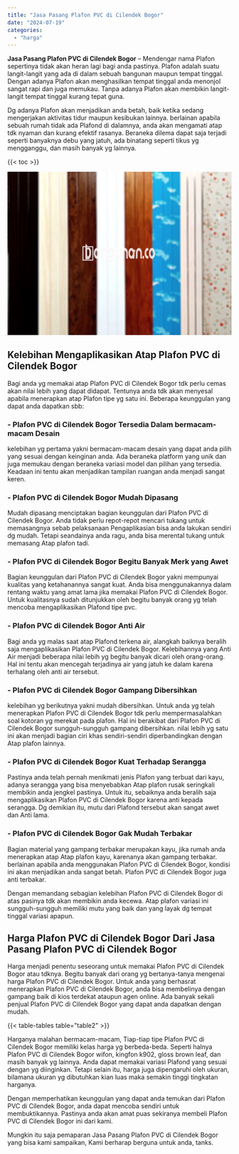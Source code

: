 ```yaml
---
title: "Jasa Pasang Plafon PVC di Cilendek Bogor"
date: "2024-07-19"
categories: 
  - "harga"
---
```


**Jasa Pasang Plafon PVC di Cilendek Bogor** – Mendengar nama Plafon sepertinya tidak akan heran lagi bagi anda pastinya. Plafon adalah suatu langit-langit yang ada di dalam sebuah bangunan maupun tempat tinggal. Dengan adanya Plafon akan menghasilkan tempat tinggal anda menonjol sangat rapi dan juga memukau. Tanpa adanya Plafon akan membikin langit-langit tempat tinggal kurang tepat guna.

Dg adanya Plafon akan menjadikan anda betah, baik ketika sedang mengerjakan aktivitas tidur maupun kesibukan lainnya. berlainan apabila sebuah rumah tidak ada Plafond di dalamnya, anda akan mengamati atap tdk nyaman dan kurang efektif rasanya. Beraneka dilema dapat saja terjadi seperti banyaknya debu yang jatuh, ada binatang seperti tikus yg mengganggu, dan masih banyak yg lainnya.

{{< toc >}}

![Jasa Pasang Plafon PVC di Cilendek Bogor](/images/flafond-pvc-murah20.png)

## Kelebihan Mengaplikasikan Atap Plafon PVC di Cilendek Bogor

Bagi anda yg memakai atap Plafon PVC di Cilendek Bogor tdk perlu cemas akan nilai lebih yang dapat didapat. Tentunya anda tdk akan menyesal apabila menerapkan atap Plafon tipe yg satu ini. Beberapa keunggulan yang dapat anda dapatkan sbb:

### \- Plafon PVC di Cilendek Bogor Tersedia Dalam bermacam-macam Desain

kelebihan yg pertama yakni bermacam-macam desain yang dapat anda pilih yang sesuai dengan keinginan anda. Ada beraneka platform yang unik dan juga memukau dengan beraneka variasi model dan pilihan yang tersedia. Keadaan ini tentu akan menjadikan tampilan ruangan anda menjadi sangat keren.

### \- Plafon PVC di Cilendek Bogor Mudah Dipasang

Mudah dipasang menciptakan bagian keunggulan dari Plafon PVC di Cilendek Bogor. Anda tidak perlu repot-repot mencari tukang untuk memasangnya sebab pelaksanaan Pengaplikasian bisa anda lakukan sendiri dg mudah. Tetapi seandainya anda ragu, anda bisa merental tukang untuk memasang Atap plafon tadi.

### \- Plafon PVC di Cilendek Bogor Begitu Banyak Merk yang Awet

Bagian keunggulan dari Plafon PVC di Cilendek Bogor yakni mempunyai kualitas yang ketahanannya sangat kuat. Anda bisa menggunakannya dalam rentang waktu yang amat lama jika memakai Plafon PVC di Cilendek Bogor. Untuk kualitasnya sudah ditunjukkan oleh begitu banyak orang yg telah mencoba mengaplikasikan Plafond tipe pvc.

### \- Plafon PVC di Cilendek Bogor Anti Air

Bagi anda yg malas saat atap Plafond terkena air, alangkah baiknya beralih saja mengaplikasikan Plafon PVC di Cilendek Bogor. Kelebihannya yang Anti Air menjadi beberapa nilai lebih yg begitu banyak dicari oleh orang-orang. Hal ini tentu akan mencegah terjadinya air yang jatuh ke dalam karena terhalang oleh anti air tersebut.

### \- Plafon PVC di Cilendek Bogor Gampang Dibersihkan

kelebihan yg berikutnya yakni mudah dibersihkan. Untuk anda yg telah menerapkan Plafon PVC di Cilendek Bogor tdk perlu mempermasalahkan soal kotoran yg merekat pada plafon. Hal ini berakibat dari Plafon PVC di Cilendek Bogor sungguh-sungguh gampang dibersihkan. nilai lebih yg satu ini akan menjadi bagian ciri khas sendiri-sendiri diperbandingkan dengan Atap plafon lainnya.

### \- Plafon PVC di Cilendek Bogor Kuat Terhadap Serangga

Pastinya anda telah pernah menikmati jenis Plafon yang terbuat dari kayu, adanya serangga yang bisa menyebabkan Atap plafon rusak seringkali membikin anda jengkel pastinya. Untuk itu, sebaiknya anda beralih saja mengaplikasikan Plafon PVC di Cilendek Bogor karena anti kepada serangga. Dg demikian itu, mutu dari Plafond tersebut akan sangat awet dan Anti lama.

### \- Plafon PVC di Cilendek Bogor Gak Mudah Terbakar

Bagian material yang gampang terbakar merupakan kayu, jika rumah anda menerapkan atap Atap plafon kayu, karenanya akan gampang terbakar. berlainan apabila anda menggunakan Plafon PVC di Cilendek Bogor, kondisi ini akan menjadikan anda sangat betah. Plafon PVC di Cilendek Bogor juga anti terbakar.

Dengan memandang sebagian kelebihan Plafon PVC di Cilendek Bogor di atas pasinya tdk akan membikin anda kecewa. Atap plafon variasi ini sungguh-sungguh memiliki mutu yang baik dan yang layak dg tempat tinggal variasi apapun.

## Harga Plafon PVC di Cilendek Bogor Dari Jasa Pasang Plafon PVC di Cilendek Bogor

Harga menjadi penentu seseorang untuk memakai Plafon PVC di Cilendek Bogor atau tdknya. Begitu banyak dari orang yg bertanya-tanya mengenai harga Plafon PVC di Cilendek Bogor. Untuk anda yang berhasrat menerapkan Plafon PVC di Cilendek Bogor, anda bisa membelinya dengan gampang baik di kios terdekat ataupun agen online. Ada banyak sekali penjual Plafon PVC di Cilendek Bogor yang dapat anda dapatkan dengan mudah.

{{< table-tables table="table2" >}}

Harganya malahan bermacam-macam, Tiap-tiap tipe Plafon PVC di Cilendek Bogor memiliki kelas harga yg berbeda-beda. Seperti halnya Plafon PVC di Cilendek Bogor wifon, kingfon k902, gloss brown leaf, dan masih banyak yg lainnya. Anda dapat memakai variasi Plafond yang sesuai dengan yg diinginkan. Tetapi selain itu, harga juga dipengaruhi oleh ukuran, bilamana ukuran yg dibutuhkan kian luas maka semakin tinggi tingkatan harganya.

Dengan memperhatikan keunggulan yang dapat anda temukan dari Plafon PVC di Cilendek Bogor, anda dapat mencoba sendiri untuk membuktikannya. Pastinya anda akan amat puas sekiranya membeli Plafon PVC di Cilendek Bogor ini dari kami.

Mungkin itu saja pemaparan Jasa Pasang Plafon PVC di Cilendek Bogor yang bisa kami sampaikan, Kami berharap berguna untuk anda, tanks.
